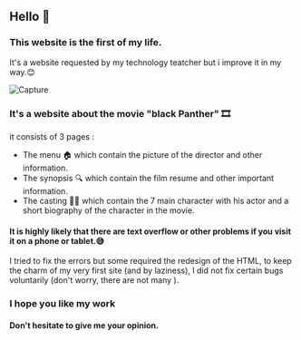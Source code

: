 ## Hello 👋
### This website is the first of my life.
It's a website requested by my technology teatcher but i improve it in my way.😊

![Capture](https://user-images.githubusercontent.com/78302154/113844129-780cf080-9794-11eb-8212-bb68ba53b0c8.PNG)
### It's a website about the movie "black Panther" 🎞
it consists of 3 pages :
- The menu 🏠 which contain the picture of the director and other information.
- The synopsis 🔍 which contain the film resume and other important information.
- The casting 🤸‍♂️ which contain the 7 main character with his actor and a short biography of the character in the movie.


#### It is highly likely that there are text overflow or other problems if you visit it on a phone or tablet.😅
I tried to fix the errors but some required the redesign of the HTML, to keep the charm of my very first site (and by laziness), I did not fix certain bugs voluntarily (don't worry, there are not many ).
### I hope you like my work
#### Don't hesitate to give me your opinion.